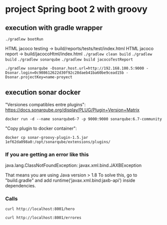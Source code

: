 # project Spring boot 2 with groovy


## execution with gradle wrapper

`./gradlew bootRun`

HTML jacoco testing -> build/reports/tests/test/index.html
HTML jacoco report -> build/jacocoHtml/index.html
`./gradlew clean build`
`./gradlew build`
`./gradlew sonarqube`
`./gradlew build jacocoTestReport`

`./gradlew sonarqube -Dsonar.host.url=http://192.168.100.5:9000 -Dsonar.login=0c908612622d30f92c28daeb41ba60be9cead15b -Dsonar.projectKey=name-proyect`


## execution sonar docker

"Versiones compatibles entre plugins": https://docs.sonarqube.org/display/PLUG/Plugin+Version+Matrix

`docker run -d --name sonarqube6-7 -p 9000:9000 sonarqube:6.7-community`

"Copy plugin to docker container": 

`docker cp sonar-groovy-plugin-1.5.jar 1ef62da098a0:/opt/sonarqube/extensions/plugins/`


### If you are getting an error like this
java.lang.ClassNotFoundException: javax.xml.bind.JAXBException

That means you are using Java version > 1.8
To solve this, go to "build.gradle" and add runtime(‘javax.xml.bind:jaxb-api’) inside dependencies. 


### Calls

`curl http://localhost:8001/hero`

`curl http://localhost:8001/errores`